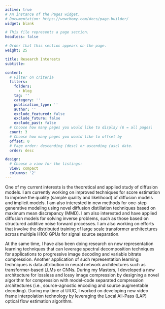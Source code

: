 ```yaml
---
active: true
# An instance of the Pages widget.
# Documentation: https://wowchemy.com/docs/page-builder/
widget: blank

# This file represents a page section.
headless: false

# Order that this section appears on the page.
weight: 25

title: Research Interests
subtitle:

content:
  # Filter on criteria
  filters:
    folders:
      - blog
    tag: ''
    category: ''
    publication_type: ''
    author: ''
    exclude_featured: false
    exclude_future: false
    exclude_past: false
  # Choose how many pages you would like to display (0 = all pages)
  count: 3
  # Choose how many pages you would like to offset by
  offset: 0
  # Page order: descending (desc) or ascending (asc) date.
  order: desc

design:
  # Choose a view for the listings:
  view: compact
  columns: '2'
---
```


One of my current interests is the theoretical and applied study of diffusion
models.  I am currently working on improved techniques for score estimation to improve
the quality (sample quality and likelihood) of diffusion models and implicit models.  I am
also interested in new methods for one-step generative modeling using novel diffusion 
distillation techniques based on maximum mean discrepancy (MMD). I am also interested and 
have applied diffusion models for solving inverse problems, such as those based on structured additive 
noise forward processes. I am also working on efforts that involve the distributed training
of large scale transformer architectures across multiple H100 GPUs for signal source
separation. 

At the same time, I have also been doing research on new representation learning
techniques that can leverage spectral decomposition techniques for applications to
progressive image decoding and variable bitrate compression. Another application of such
representation learning techniques is data attribution in neural network architectures such
as transformer-based LLMs or CNNs. During my Masters, I developed 
a new architecture for lossless and lossy image compression by designing a novel algorithm 
for compression with model-code separated compression 
architectures (i.e., source-agnostic encoding and source augmentable decoding). During my
time at UIUC, I worked on developing new video frame interpolation technology by leveraging 
the Local All-Pass (LAP) optical flow estimation algorithm.
